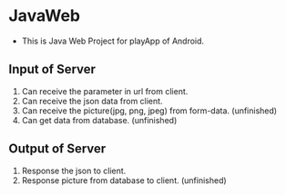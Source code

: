 # JavaWeb
* This is Java Web Project for playApp of Android.

## Input of Server
1. Can receive the parameter in url from client.
2. Can receive the json data from client.
3. Can receive the picture(jpg, png, jpeg) from form-data. (unfinished)
4. Can get data from database. (unfinished)

## Output of Server
1. Response the json to client.
2. Response picture from database to client. (unfinished)
